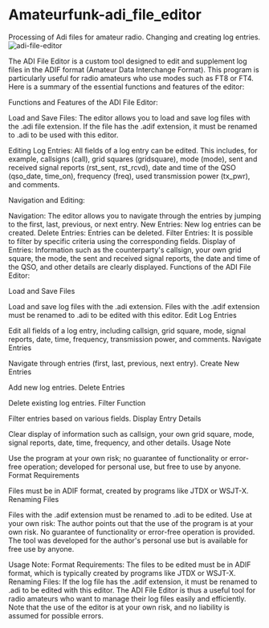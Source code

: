 # Amateurfunk-adi_file_editor
Processing of Adi files for amateur radio. Changing and creating log entries.
![adi-file-editor](https://github.com/benrun007/Amateurfunk-adi_file_editor/assets/174305744/33d1cc8d-c108-4194-927f-a6e7f334bacc)

The ADI File Editor is a custom tool designed to edit and supplement log files in the ADIF format (Amateur Data Interchange Format). This program is particularly useful for radio amateurs who use modes such as FT8 or FT4. Here is a summary of the essential functions and features of the editor:

Functions and Features of the ADI File Editor:

Load and Save Files: The editor allows you to load and save log files with the .adi file extension. If the file has the .adif extension, it must be renamed to .adi to be used with this editor.

Editing Log Entries: All fields of a log entry can be edited. This includes, for example, callsigns (call), grid squares (gridsquare), mode (mode), sent and received signal reports (rst_sent, rst_rcvd), date and time of the QSO (qso_date, time_on), frequency (freq), used transmission power (tx_pwr), and comments.

Navigation and Editing:

Navigation: The editor allows you to navigate through the entries by jumping to the first, last, previous, or next entry.
New Entries: New log entries can be created.
Delete Entries: Entries can be deleted.
Filter Entries: It is possible to filter by specific criteria using the corresponding fields.
Display of Entries: Information such as the counterparty's callsign, your own grid square, the mode, the sent and received signal reports, the date and time of the QSO, and other details are clearly displayed.
Functions of the ADI File Editor:

Load and Save Files

Load and save log files with the .adi extension. Files with the .adif extension must be renamed to .adi to be edited with this editor.
Edit Log Entries

Edit all fields of a log entry, including callsign, grid square, mode, signal reports, date, time, frequency, transmission power, and comments.
Navigate Entries

Navigate through entries (first, last, previous, next entry).
Create New Entries

Add new log entries.
Delete Entries

Delete existing log entries.
Filter Function

Filter entries based on various fields.
Display Entry Details

Clear display of information such as callsign, your own grid square, mode, signal reports, date, time, frequency, and other details.
Usage Note

Use the program at your own risk; no guarantee of functionality or error-free operation; developed for personal use, but free to use by anyone.
Format Requirements

Files must be in ADIF format, created by programs like JTDX or WSJT-X.
Renaming Files

Files with the .adif extension must be renamed to .adi to be edited.
Use at your own risk: The author points out that the use of the program is at your own risk. No guarantee of functionality or error-free operation is provided. The tool was developed for the author's personal use but is available for free use by anyone.

Usage Note:
Format Requirements: The files to be edited must be in ADIF format, which is typically created by programs like JTDX or WSJT-X.
Renaming Files: If the log file has the .adif extension, it must be renamed to .adi to be edited with this editor.
The ADI File Editor is thus a useful tool for radio amateurs who want to manage their log files easily and efficiently. Note that the use of the editor is at your own risk, and no liability is assumed for possible errors.
